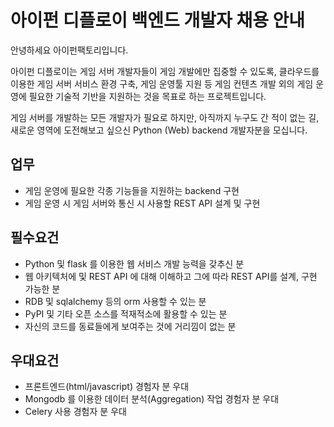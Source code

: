 # 아이펀 디플로이 백엔드 개발자 채용 안내

안녕하세요 아이펀팩토리입니다.

아이펀 디플로이는 게임 서버 개발자들이 게임 개발에만 집중할 수 있도록,
클라우드를 이용한 게임 서버 서비스 환경 구축, 게임 운영툴 지원 등 게임 컨텐츠 개발 외의 게임 운영에 필요한 기술적 기반을 지원하는 것을 목표로 하는 프로젝트입니다.

게임 서버를 개발하는 모든 개발자가 필요로 하지만, 아직까지 누구도 간 적이 없는 길, 새로운 영역에 도전해보고 싶으신 Python (Web) backend 개발자분을 모십니다.

## 업무

- 게임 운영에 필요한 각종 기능들을 지원하는 backend 구현
- 게임 운영 시 게임 서버와 통신 시 사용할 REST API 설계 및 구현

## 필수요건

- Python 및 flask 를 이용한 웹 서비스 개발 능력을 갖추신 분
- 웹 아키텍처에 및 REST API 에 대해 이해하고 그에 따라 REST API를 설계, 구현 가능한 분
- RDB 및 sqlalchemy 등의 orm 사용할 수 있는 분
- PyPI 및 기타 오픈 소스를 적재적소에 활용할 수 있는 분
- 자신의 코드를 동료들에게 보여주는 것에 거리낌이 없는 분

## 우대요건

- 프론트엔드(html/javascript) 경험자 분 우대
- Mongodb 를 이용한 데이터 분석(Aggregation) 작업 경험자 분 우대
- Celery 사용 경험자 분 우대